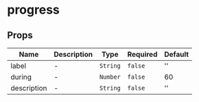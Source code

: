 # progress

## Props

<!-- @vuese:progress:props:start -->
|Name|Description|Type|Required|Default|
|---|---|---|---|---|
|label|-|`String`|`false`|''|
|during|-|`Number`|`false`|60|
|description|-|`String`|`false`|''|

<!-- @vuese:progress:props:end -->


